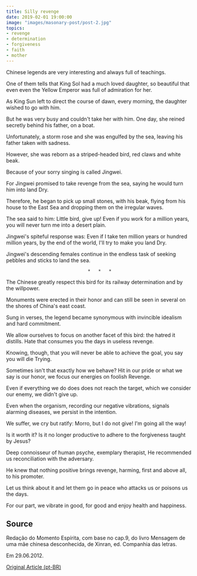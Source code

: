 ```yaml
---
title: Silly revenge
date: 2019-02-01 19:00:00
image: "images/masonary-post/post-2.jpg"
topics: 
- revenge
- determination
- forgiveness
- faith
- mother
---
```


Chinese legends are very interesting and always full of teachings.

One of them tells that King Sol had a much loved daughter, so beautiful that even
even the Yellow Emperor was full of admiration for her.

As King Sun left to direct the course of dawn, every morning, the daughter
wished to go with him.

But he was very busy and couldn't take her with him. One day, she reined
secretly behind his father, on a boat.

Unfortunately, a storm rose and she was engulfed by the sea, leaving
his father taken with sadness.

However, she was reborn as a striped-headed bird, red claws and
white beak.

Because of your sorry singing is called Jingwei.

For Jingwei promised to take revenge from the sea, saying he would turn him into land
Dry.

Therefore, he began to pick up small stones, with his beak, flying from his house to
the East Sea and dropping them on the irregular waves.

The sea said to him: Little bird, give up! Even if you work for a million
years, you will never turn me into a desert plain.

Jingwei's spiteful response was: Even if I take ten million years or
hundred million years, by the end of the world, I'll try to make you land
Dry.

Jingwei's descending females continue in the endless task of seeking
pebbles and sticks to land the sea.

                                   *   *   *

The Chinese greatly respect this bird for its railway determination and
by the willpower.

Monuments were erected in their honor and can still be seen in several
on the shores of China's east coast.

Sung in verses, the legend became synonymous with invincible idealism and
hard commitment.

We allow ourselves to focus on another facet of this bird: the hatred it distills. Hate that
consumes you the days in useless revenge.

Knowing, though, that you will never be able to achieve the goal, you say you will die
Trying.

Sometimes isn't that exactly how we behave? Hit in our pride
or what we say is our honor, we focus our energies on foolish
Revenge.

Even if everything we do does does not reach the target, which we consider our enemy,
we didn't give up.

Even when the organism, recording our negative vibrations, signals
alarming diseases, we persist in the intention.

We suffer, we cry but ratify: Morro, but I do not give! I'm going all the way!

Is it worth it? Is it no longer productive to adhere to the forgiveness taught by Jesus?

Deep connoisseur of human psyche, exemplary therapist, He recommended us
reconciliation with the adversary.

He knew that nothing positive brings revenge, harming, first and
above all, to his promoter.

Let us think about it and let them go in peace who attacks us or poisons us the days.

For our part, we vibrate in good, for good and enjoy health and happiness.


## Source
Redação do Momento Espírita, com base no cap.9, do livro Mensagem
de uma mãe chinesa desconhecida, de Xinran, ed. Companhia das letras.

Em 29.06.2012.


[Original Article (pt-BR)](http://momento.com.br/pt/ler_texto.php?id=3482)
